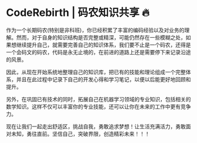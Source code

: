 # CodeRebirth | 码农知识共享 🔥

作为一个长期码农(特别是非科班)，你已经积累了丰富的编码经验以及对业务的理解。然而，对于自身的知识结构是否完整或精深，可能仍然存在一些模糊之处，如果想继续提升自己，就需要完善自己的知识体系，我们要不止是一个码农，还得是一个会码文的码农，代码是永无止境的，在前进的道路上还是需要停下来记录沿途的风景。

因此，从现在开始系统地整理自己的知识库，把已有的技能和理论组成一个完整体系，并且在此过程中记录下自己的开发心得和学习笔记，以便以后能更好地回顾和提升。

另外，在巩固已有技术的同时，拓展自己在机器学习领域的专业知识，包括相关的数学知识。这样不仅可以丰富你的专业技能，还可以让你在未来的工作中更有竞争力。

现在让我们一起走出舒适区，挑战自我，勇敢追求梦想！让生活充满活力，勇敢面对未知，勇往直前。坚信自己，突破界限，创造精彩未来！！！
